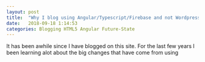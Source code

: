 ```yaml
---
layout: post
title:  "Why I blog using Angular/Typescript/Firebase and not Wordpress?"
date:   2018-09-18 1:14:53
categories: Blogging HTML5 Angular Future-State
---
```


It has been awhile since I have blogged on this site. For the last few years I been learning alot about the big changes that have come from using  